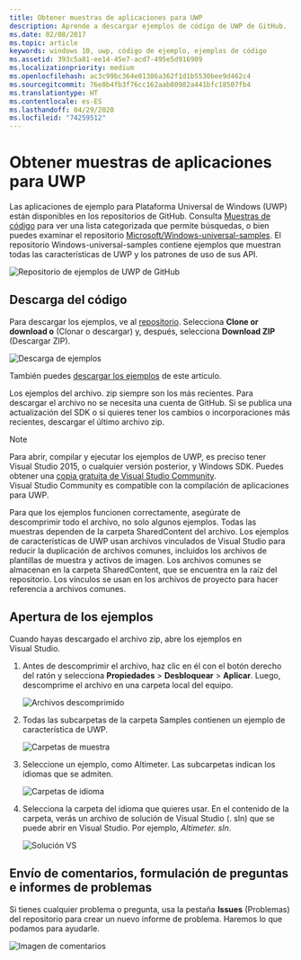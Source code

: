 ```yaml
---
title: Obtener muestras de aplicaciones para UWP
description: Aprende a descargar ejemplos de código de UWP de GitHub.
ms.date: 02/08/2017
ms.topic: article
keywords: windows 10, uwp, código de ejemplo, ejemplos de código
ms.assetid: 393c5a81-ee14-45e7-acd7-495e5d916909
ms.localizationpriority: medium
ms.openlocfilehash: ac3c99bc364e81386a362f1d1b5530bee9d462c4
ms.sourcegitcommit: 76e8b4fb3f76cc162aab80982a441bfc18507fb4
ms.translationtype: HT
ms.contentlocale: es-ES
ms.lasthandoff: 04/29/2020
ms.locfileid: "74259512"
---
```

# <a name="get-uwp-app-samples"></a>Obtener muestras de aplicaciones para UWP

Las aplicaciones de ejemplo para Plataforma Universal de Windows (UWP) están disponibles en los repositorios de GitHub. Consulta [Muestras de código](https://developer.microsoft.com/windows/samples) para ver una lista categorizada que permite búsquedas, o bien puedes examinar el repositorio [Microsoft/Windows-universal-samples](https://github.com/Microsoft/Windows-universal-samples "Muestras de aplicaciones para la Plataforma universal de Windows del repositorio de GitHub"). El repositorio Windows-universal-samples contiene ejemplos que muestran todas las características de UWP y los patrones de uso de sus API.

![Repositorio de ejemplos de UWP de GitHub](images/GitHubUWPSamplesPage.png)

## <a name="download-the-code"></a>Descarga del código

Para descargar los ejemplos, ve al [repositorio](https://github.com/Microsoft/Windows-universal-samples "Muestras de aplicaciones para la Plataforma universal de Windows del repositorio de GitHub"). Selecciona **Clone or download o** (Clonar o descargar) y, después, selecciona **Download ZIP** (Descargar ZIP). 

![Descarga de ejemplos](images/SamplesDownloadButton.png)

También puedes [descargar los ejemplos](https://github.com/Microsoft/Windows-universal-samples/archive/master.zip "Descarga de archivos ZIP de muestras de aplicaciones para la Plataforma universal de Windows") de este artículo.

Los ejemplos del archivo. zip siempre son los más recientes. Para descargar el archivo no se necesita una cuenta de GitHub. Si se publica una actualización del SDK o si quieres tener los cambios o incorporaciones más recientes, descargar el último archivo zip.

> [!NOTE]
> Para abrir, compilar y ejecutar los ejemplos de UWP, es preciso tener Visual Studio 2015, o cualquier versión posterior, y Windows SDK. Puedes obtener una [copia gratuita de Visual Studio Community](https://www.microsoft.com/?ref=go). Visual Studio Community es compatible con la compilación de aplicaciones para UWP.  
>
> Para que los ejemplos funcionen correctamente, asegúrate de descomprimir todo el archivo, no solo algunos ejemplos. Todas las muestras dependen de la carpeta SharedContent del archivo. Los ejemplos de características de UWP usan archivos vinculados de Visual Studio para reducir la duplicación de archivos comunes, incluidos los archivos de plantillas de muestra y activos de imagen. Los archivos comunes se almacenan en la carpeta SharedContent, que se encuentra en la raíz del repositorio. Los vínculos se usan en los archivos de proyecto para hacer referencia a archivos comunes.
> 

## <a name="open-the-samples"></a>Apertura de los ejemplos

Cuando hayas descargado el archivo zip, abre los ejemplos en Visual Studio.

1.  Antes de descomprimir el archivo, haz clic en él con el botón derecho del ratón y selecciona **Propiedades** > **Desbloquear** > **Aplicar**. Luego, descomprime el archivo en una carpeta local del equipo.

    ![Archivos descomprimido](images/SamplesUnzip1.png)
2.  Todas las subcarpetas de la carpeta Samples contienen un ejemplo de característica de UWP.

    ![Carpetas de muestra](images/SamplesUnzip2.png)
3.  Seleccione un ejemplo, como Altimeter. Las subcarpetas indican los idiomas que se admiten.

    ![Carpetas de idioma](images/SamplesUnzip3.png)
4.  Selecciona la carpeta del idioma que quieres usar. En el contenido de la carpeta, verás un archivo de solución de Visual Studio (. sln) que se puede abrir en Visual Studio. Por ejemplo, *Altimeter. sln*.

    ![Solución VS](images/SamplesUnzip4.png)

## <a name="give-feedback-ask-questions-and-report-issues"></a>Envío de comentarios, formulación de preguntas e informes de problemas

Si tienes cualquier problema o pregunta, usa la pestaña **Issues** (Problemas) del repositorio para crear un nuevo informe de problema. Haremos lo que podamos para ayudarle.

![Imagen de comentarios](images/GitHubUWPSamplesFeedback.png)
